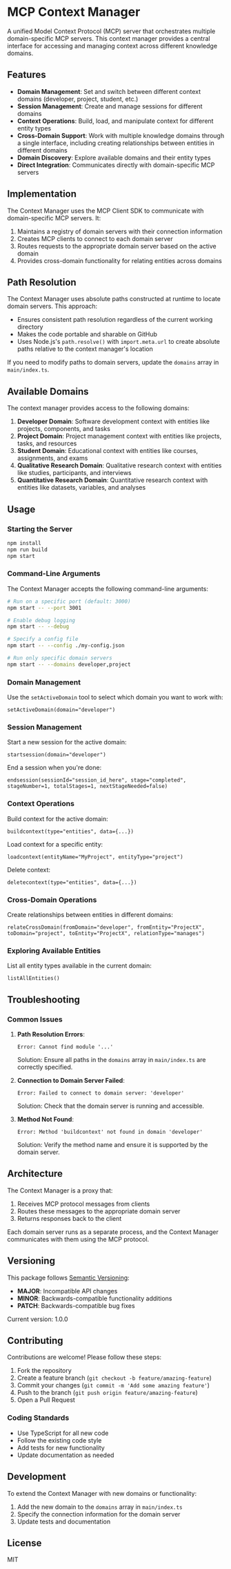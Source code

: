 # MCP Context Manager

A unified Model Context Protocol (MCP) server that orchestrates multiple domain-specific MCP servers. This context manager provides a central interface for accessing and managing context across different knowledge domains.

## Features

- **Domain Management**: Set and switch between different context domains (developer, project, student, etc.)
- **Session Management**: Create and manage sessions for different domains
- **Context Operations**: Build, load, and manipulate context for different entity types
- **Cross-Domain Support**: Work with multiple knowledge domains through a single interface, including creating relationships between entities in different domains
- **Domain Discovery**: Explore available domains and their entity types
- **Direct Integration**: Communicates directly with domain-specific MCP servers

## Implementation

The Context Manager uses the MCP Client SDK to communicate with domain-specific MCP servers. It:

1. Maintains a registry of domain servers with their connection information
2. Creates MCP clients to connect to each domain server
3. Routes requests to the appropriate domain server based on the active domain
4. Provides cross-domain functionality for relating entities across domains

## Path Resolution

The Context Manager uses absolute paths constructed at runtime to locate domain servers. This approach:

- Ensures consistent path resolution regardless of the current working directory
- Makes the code portable and sharable on GitHub
- Uses Node.js's `path.resolve()` with `import.meta.url` to create absolute paths relative to the context manager's location

If you need to modify paths to domain servers, update the `domains` array in `main/index.ts`.

## Available Domains

The context manager provides access to the following domains:

1. **Developer Domain**: Software development context with entities like projects, components, and tasks
2. **Project Domain**: Project management context with entities like projects, tasks, and resources
3. **Student Domain**: Educational context with entities like courses, assignments, and exams
4. **Qualitative Research Domain**: Qualitative research context with entities like studies, participants, and interviews
5. **Quantitative Research Domain**: Quantitative research context with entities like datasets, variables, and analyses

## Usage

### Starting the Server

```bash
npm install
npm run build
npm start
```

### Command-Line Arguments

The Context Manager accepts the following command-line arguments:

```bash
# Run on a specific port (default: 3000)
npm start -- --port 3001

# Enable debug logging
npm start -- --debug

# Specify a config file
npm start -- --config ./my-config.json

# Run only specific domain servers
npm start -- --domains developer,project
```

### Domain Management

Use the `setActiveDomain` tool to select which domain you want to work with:

```
setActiveDomain(domain="developer")
```

### Session Management

Start a new session for the active domain:

```
startsession(domain="developer")
```

End a session when you're done:

```
endsession(sessionId="session_id_here", stage="completed", stageNumber=1, totalStages=1, nextStageNeeded=false)
```

### Context Operations

Build context for the active domain:

```
buildcontext(type="entities", data={...})
```

Load context for a specific entity:

```
loadcontext(entityName="MyProject", entityType="project")
```

Delete context:

```
deletecontext(type="entities", data={...})
```

### Cross-Domain Operations

Create relationships between entities in different domains:

```
relateCrossDomain(fromDomain="developer", fromEntity="ProjectX", toDomain="project", toEntity="ProjectX", relationType="manages")
```

### Exploring Available Entities

List all entity types available in the current domain:

```
listAllEntities()
```

## Troubleshooting

### Common Issues

1. **Path Resolution Errors**:
   ```
   Error: Cannot find module '...'
   ```
   Solution: Ensure all paths in the `domains` array in `main/index.ts` are correctly specified.

2. **Connection to Domain Server Failed**:
   ```
   Error: Failed to connect to domain server: 'developer'
   ```
   Solution: Check that the domain server is running and accessible.

3. **Method Not Found**:
   ```
   Error: Method 'buildcontext' not found in domain 'developer'
   ```
   Solution: Verify the method name and ensure it is supported by the domain server.

## Architecture

The Context Manager is a proxy that:

1. Receives MCP protocol messages from clients
2. Routes these messages to the appropriate domain server
3. Returns responses back to the client

Each domain server runs as a separate process, and the Context Manager communicates with them using the MCP protocol.

## Versioning

This package follows [Semantic Versioning](https://semver.org/):

- **MAJOR**: Incompatible API changes
- **MINOR**: Backwards-compatible functionality additions
- **PATCH**: Backwards-compatible bug fixes

Current version: 1.0.0

## Contributing

Contributions are welcome! Please follow these steps:

1. Fork the repository
2. Create a feature branch (`git checkout -b feature/amazing-feature`)
3. Commit your changes (`git commit -m 'Add some amazing feature'`)
4. Push to the branch (`git push origin feature/amazing-feature`)
5. Open a Pull Request

### Coding Standards

- Use TypeScript for all new code
- Follow the existing code style
- Add tests for new functionality
- Update documentation as needed

## Development

To extend the Context Manager with new domains or functionality:

1. Add the new domain to the `domains` array in `main/index.ts`
2. Specify the connection information for the domain server
3. Update tests and documentation

## License

MIT 